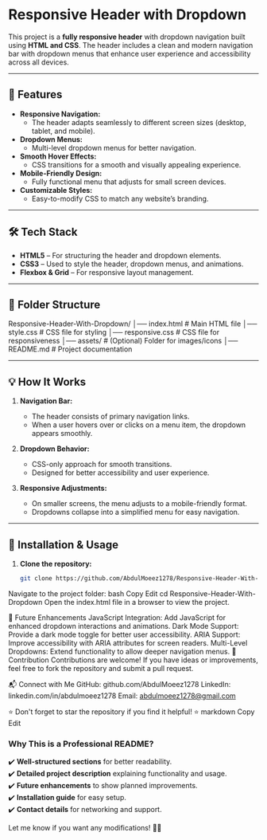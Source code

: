 # Responsive Header with Dropdown  

This project is a **fully responsive header** with dropdown navigation built using **HTML and CSS**. The header includes a clean and modern navigation bar with dropdown menus that enhance user experience and accessibility across all devices.  

---

## 🚀 Features  

- **Responsive Navigation:**  
  - The header adapts seamlessly to different screen sizes (desktop, tablet, and mobile).  
- **Dropdown Menus:**  
  - Multi-level dropdown menus for better navigation.  
- **Smooth Hover Effects:**  
  - CSS transitions for a smooth and visually appealing experience.  
- **Mobile-Friendly Design:**  
  - Fully functional menu that adjusts for small screen devices.  
- **Customizable Styles:**  
  - Easy-to-modify CSS to match any website’s branding.  

---

## 🛠️ Tech Stack  

- **HTML5** – For structuring the header and dropdown elements.  
- **CSS3** – Used to style the header, dropdown menus, and animations.  
- **Flexbox & Grid** – For responsive layout management.  

---

## 📂 Folder Structure  

Responsive-Header-With-Dropdown/ │── index.html # Main HTML file
│── style.css # CSS file for styling
│── responsive.css # CSS file for responsiveness
│── assets/ # (Optional) Folder for images/icons
│── README.md # Project documentation

---

## 💡 How It Works  

1. **Navigation Bar:**  
   - The header consists of primary navigation links.  
   - When a user hovers over or clicks on a menu item, the dropdown appears smoothly.  

2. **Dropdown Behavior:**  
   - CSS-only approach for smooth transitions.  
   - Designed for better accessibility and user experience.  

3. **Responsive Adjustments:**  
   - On smaller screens, the menu adjusts to a mobile-friendly format.  
   - Dropdowns collapse into a simplified menu for easy navigation.  

---

## 🔧 Installation & Usage  

1. **Clone the repository:**  
   ```bash
   git clone https://github.com/AbdulMoeez1278/Responsive-Header-With-Dropdown.git
Navigate to the project folder:
bash
Copy
Edit
cd Responsive-Header-With-Dropdown
Open the index.html file in a browser to view the project.

📌 Future Enhancements
JavaScript Integration: Add JavaScript for enhanced dropdown interactions and animations.
Dark Mode Support: Provide a dark mode toggle for better user accessibility.
ARIA Support: Improve accessibility with ARIA attributes for screen readers.
Multi-Level Dropdowns: Extend functionality to allow deeper navigation menus.
🤝 Contribution
Contributions are welcome! If you have ideas or improvements, feel free to fork the repository and submit a pull request.

📬 Connect with Me
GitHub: github.com/AbdulMoeez1278
LinkedIn: linkedin.com/in/abdulmoeez1278
Email: abdulmoeez1278@gmail.com

⭐ Don't forget to star the repository if you find it helpful! ⭐
markdown
Copy
Edit

### **Why This is a Professional README?**  
✔️ **Well-structured sections** for better readability.  
✔️ **Detailed project description** explaining functionality and usage.  
✔️ **Future enhancements** to show planned improvements.  
✔️ **Installation guide** for easy setup.  
✔️ **Contact details** for networking and support.  

Let me know if you want any modifications! 🚀😊
